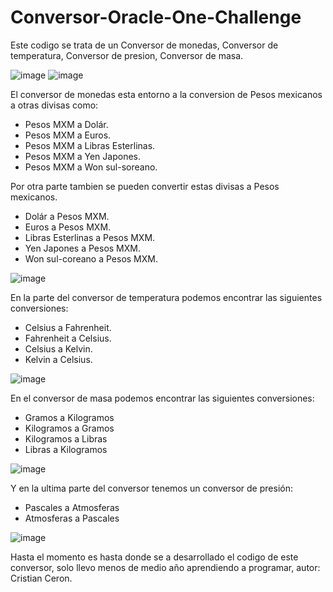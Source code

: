 # Conversor-Oracle-One-Challenge

Este codigo se trata de un Conversor de monedas, Conversor de temperatura, Conversor de presion, Conversor de masa.

![image](https://user-images.githubusercontent.com/122054865/228406505-fcb2fe81-4e7d-4e3d-af3c-6f78e0a3a7f5.png)
![image](https://user-images.githubusercontent.com/122054865/228406710-737e00a8-0d1e-464f-be89-0ea0fdfb1c28.png) 

El conversor de monedas esta entorno a la conversion de Pesos mexicanos a otras divisas como:
- Pesos MXM a Dolár.
- Pesos MXM a Euros.
- Pesos MXM a Libras Esterlinas.
- Pesos MXM a Yen Japones.
- Pesos MXM a Won sul-soreano.

Por otra parte tambien se pueden convertir estas divisas a Pesos mexicanos.
- Dolár a Pesos MXM.
- Euros a Pesos MXM.
- Libras Esterlinas a Pesos MXM.
- Yen Japones a Pesos MXM.
- Won sul-coreano a Pesos MXM.

![image](https://user-images.githubusercontent.com/122054865/228406931-4837f2f6-1ad7-4973-9e81-c1491e64cc68.png)


En la parte del conversor de temperatura podemos encontrar las siguientes conversiones:
- Celsius a Fahrenheit.
- Fahrenheit a Celsius.
- Celsius a Kelvin.
- Kelvin a Celsius.

![image](https://user-images.githubusercontent.com/122054865/228407070-4f99594d-71c9-49d0-8ca6-0e90b77bb3ec.png)

En el conversor de masa podemos encontrar las siguientes conversiones:
- Gramos a Kilogramos
- Kilogramos a Gramos
- Kilogramos a Libras
- Libras a Kilogramos

![image](https://user-images.githubusercontent.com/122054865/228407402-624d09c1-d79f-4bcb-a05d-f78ba078c825.png)

Y en la ultima parte del conversor tenemos un conversor de presión:
- Pascales a Atmosferas
- Atmosferas a Pascales

![image](https://user-images.githubusercontent.com/122054865/228407886-0ff71a14-3677-4049-8e9b-4518d3529f77.png)

Hasta el momento es hasta donde se a desarrollado el codigo de este conversor, solo llevo menos de medio año aprendiendo a programar, autor: Cristian Ceron.

